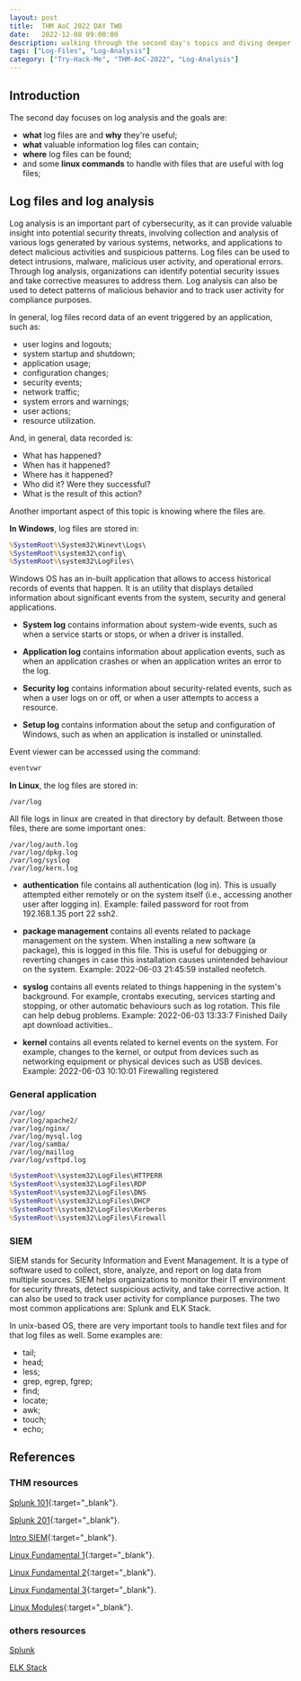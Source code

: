 ```yaml
---
layout: post
title:  THM AoC 2022 DAY TWO
date:   2022-12-08 09:00:00
description: walking through the second day's topics and diving deeper
tags: ["Log-Files", "Log-Analysis"]
category: ["Try-Hack-Me", "THM-AoC-2022", "Log-Analysis"]
---
```

## Introduction

The second day focuses on log analysis and the goals are:

* **what** log files are and **why** they're useful;
* **what** valuable information log files can contain;
* **where** log files can be found;
* and some **linux commands** to handle with files that are useful with log files;

## Log files and log analysis

Log analysis is an important part of cybersecurity, as it can provide valuable insight into potential security threats, involving collection and analysis of various logs generated by various systems, networks, and applications to detect malicious activities and suspicious patterns. Log files can be used to detect intrusions, malware, malicious user activity, and operational errors. Through log analysis, organizations can identify potential security issues and take corrective measures to address them. Log analysis can also be used to detect patterns of malicious behavior and to track user activity for compliance purposes.

In general, log files record data of an event triggered by an application, such as:

* user logins and logouts;
* system startup and shutdown;
* application usage;
* configuration changes;
* security events;
* network traffic;
* system errors and warnings;
* user actions;
* resource utilization.

And, in general, data recorded is:

* What has happened?
* When has it happened?
* Where has it happened?
* Who did it? Were they successful?
* What is the result of this action?

Another important aspect of this topic is knowing where the files are.

**In Windows**, log files are stored in:

~~~ cmd
%SystemRoot%\System32\Winevt\Logs\
%SystemRoot%\system32\config\
%SystemRoot%\system32\LogFiles\
~~~

Windows OS has an in-built application that allows to access historical records of events that happen. It is an utility that displays detailed information about significant events from the system, security and general applications.

* **System log** contains information about system-wide events, such as when a service starts or stops, or when a driver is installed.

* **Application log** contains information about application events, such as when an application crashes or when an application writes an error to the log.

* **Security log** contains information about security-related events, such as when a user logs on or off, or when a user attempts to access a resource.

* **Setup log** contains information about the setup and configuration of Windows, such as when an application is installed or uninstalled.

Event viewer can be accessed using the command:

~~~ cmd
eventvwr
~~~

**In Linux**, the log files are stored in:

~~~ shell
/var/log
~~~

All file logs in linux are created in that directory by default. Between those files, there are some important ones:

~~~ shell
/var/log/auth.log
/var/log/dpkg.log
/var/log/syslog
/var/log/kern.log
~~~

* **authentication** file contains all authentication (log in). This is usually attempted either remotely or on the system itself (i.e., accessing another user after logging in).
Example: failed password for root from 192.168.1.35 port 22 ssh2.

* **package management** contains all events related to package management on the system. When installing a new software (a package), this is logged in this file. This is useful for debugging or reverting changes in case this installation causes unintended behaviour on the system.
Example: 2022-06-03 21:45:59 installed neofetch.

* **syslog** contains all events related to things happening in the system's background. For example, crontabs executing, services starting and stopping, or other automatic behaviours such as log rotation. This file can help debug problems.
Example: 2022-06-03 13:33:7 Finished Daily apt download activities..

* **kernel** contains all events related to kernel events on the system. For example, changes to the kernel, or output from devices such as networking equipment or physical devices such as USB devices.
Example: 2022-06-03 10:10:01 Firewalling registered

### General application

~~~ shell
/var/log/
/var/log/apache2/
/var/log/nginx/
/var/log/mysql.log
/var/log/samba/
/var/log/maillog
/var/log/vsftpd.log
~~~

~~~ cmd
%SystemRoot%\system32\LogFiles\HTTPERR
%SystemRoot%\system32\LogFiles\RDP
%SystemRoot%\system32\LogFiles\DNS
%SystemRoot%\system32\LogFiles\DHCP
%SystemRoot%\system32\LogFiles\Kerberos
%SystemRoot%\system32\LogFiles\Firewall
~~~

### SIEM

SIEM stands for Security Information and Event Management. It is a type of software used to collect, store, analyze, and report on log data from multiple sources. SIEM helps organizations to monitor their IT environment for security threats, detect suspicious activity, and take corrective action. It can also be used to track user activity for compliance purposes. The two most common applications are: Splunk and ELK Stack.

In unix-based OS, there are very important tools to handle text files and for that log files as well. Some examples are:

* tail;
* head;
* less;
* grep, egrep, fgrep;
* find;
* locate;
* awk;
* touch;
* echo;

## References

### THM resources

[Splunk 101](https://tryhackme.com/room/splunk101){:target="_blank"}.

[Splunk 201](https://tryhackme.com/room/splunk201){:target="_blank"}.

[Intro SIEM](https://tryhackme.com/room/introtosiem){:target="_blank"}.

[Linux Fundamental 1](https://tryhackme.com/room/linuxfundamentalspart1){:target="_blank"}.

[Linux Fundamental 2](https://tryhackme.com/room/linuxfundamentalspart3){:target="_blank"}.

[Linux Fundamental 3](https://tryhackme.com/room/linuxfundamentalspart2){:target="_blank"}.

[Linux Modules](https://tryhackme.com/room/linuxmodules){:target="_blank"}.

### others resources

[Splunk](https://www.splunk.com/)

[ELK Stack](https://www.elastic.co/what-is/elk-stack)
